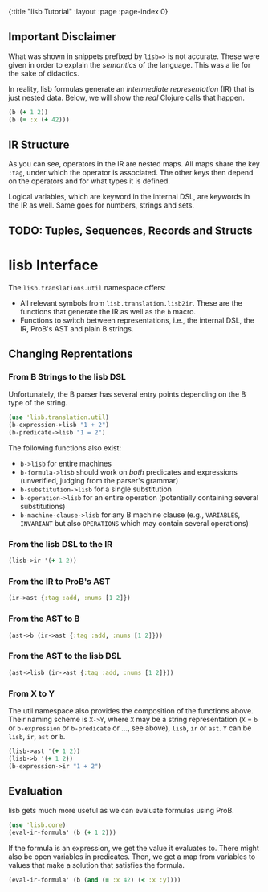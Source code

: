 {:title "lisb Tutorial"
 :layout :page
 :page-index 0}


## Important Disclaimer

What was shown in snippets prefixed by `lisb=>` is not accurate.
These were given in order to explain the *semantics* of the language.
This was a lie for the sake of didactics.

In reality, lisb formulas generate an *intermediate representation* (IR)
that is just nested data.
Below, we will show the *real* Clojure calls that happen.


```clj
(b (+ 1 2))
(b (= :x (+ 42)))
```

## IR Structure

As you can see, operators in the IR are nested maps.
All maps share the key `:tag`, under which the operator is associated.
The other keys then depend on the operators and for what types it is defined.

Logical variables, which are keyword in the internal DSL, are keywords in the IR as well.
Same goes for numbers, strings and sets.

## TODO: Tuples, Sequences, Records and Structs


# lisb Interface

The `lisb.translations.util` namespace offers:

- All relevant symbols from `lisb.translation.lisb2ir`.
  These are the functions that generate the IR as well as the `b` macro.
- Functions to switch between representations, i.e.,
  the internal DSL, the IR, ProB's AST and plain B strings.

## Changing Reprentations


### From B Strings to the lisb DSL

Unfortunately, the B parser has several entry points depending on the B type of the string.

```clj
(use 'lisb.translation.util)
(b-expression->lisb "1 + 2")
(b-predicate->lisb "1 = 2")
```

The following functions also exist:

- `b->lisb` for entire machines
- `b-formula->lisb` should work on *both* predicates and expressions (unverified, judging from the parser's grammar)
- `b-substitution->lisb` for a single substitution
- `b-operation->lisb` for an entire operation (potentially containing several substitutions)
- `b-machine-clause->lisb` for any B machine clause (e.g., `VARIABLES`, `INVARIANT` but also `OPERATIONS` which may contain several operations)


### From the lisb DSL to the IR

```clj
(lisb->ir '(+ 1 2))
```

### From the IR to ProB's AST

```clj
(ir->ast {:tag :add, :nums [1 2]})
```

### From the AST to B

```clj
(ast->b (ir->ast {:tag :add, :nums [1 2]}))
```

### From the AST to the lisb DSL

```clj
(ast->lisb (ir->ast {:tag :add, :nums [1 2]}))
```

### From X to Y

The util namespace also provides the composition of the functions above.
Their naming scheme is `X->Y`, where `X` may be a string representation (`X` = `b` or `b-expression` or `b-predicate` or ..., see above),
`lisb`, `ir` or `ast`. `Y` can be `lisb`, `ir`, `ast` or `b`.


```clj
(lisb->ast '(+ 1 2))
(lisb->b '(+ 1 2))
(b-expression->ir "1 + 2")
```

## Evaluation

lisb gets much more useful as we can evaluate formulas using ProB.

```clj
(use 'lisb.core)
(eval-ir-formula' (b (+ 1 2)))
```

If the formula is an expression, we get the value it evaluates to.
There might also be open variables in predicates.
Then, we get a map from variables to values that make a solution that satisfies the formula.

```clj
(eval-ir-formula' (b (and (= :x 42) (< :x :y))))
```

